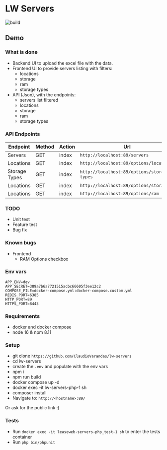 # LW Servers 

![build](https://github.com/github/docs/actions/workflows/main.yml/badge.svg)

## Demo

### What is done

- Backend UI to upload the excel file with the data.
- Frontend UI to provide servers listing with filters:
  - locations
  - storage
  - ram
  - storage types
- API (Json), with the endpoints:
  - servers list filtered
  - locations
  - storage
  - ram
  - storage types

### API Endpoints

| Endpoint      | Method | Action  | Url                                         |
|---------------|--------|---------|---------------------------------------------|
| Servers       | GET    | index   | `http://localhost:89/servers`               |
| Locations     | GET    | index   | `http://localhost:89/options/locations`     |
| Storage Types | GET    | index   | `http://localhost:89/options/storage-types` |
| Locations     | GET    | index   | `http://localhost:89/options/storage`       |
| Locations     | GET    | index   | `http://localhost:89/options/ram`           |


### TODO

- Unit test
- Feature test
- Bug fix

### Known bugs

- Frontend
  - RAM Options checkbox

### Env vars

```
APP_ENV=dev
APP_SECRET=389a7b6a7721515acbc66605f3ee12c2
COMPOSE_FILE=docker-compose.yml:docker-compose.custom.yml
REDIS_PORT=6385
HTTP_PORT=89
HTTPS_PORT=8443
```

### Requirements

- docker and docker compose
- node 16 & npm 8.11

### Setup

- git clone `https://github.com/ClaudioVarandas/lw-servers`
- cd lw-servers
- create the `.env` and populate with the env vars
- npm i
- npm run build
- docker compose up -d
- docker exec -it lw-servers-php-1 sh
- composer install
- Navigate to: `http://<hostname>:89/`

Or ask for the public link :)

### Tests

- Run `docker exec -it leaseweb-servers-php_test-1 sh` to enter the tests container
- Run `php bin/phpunit`


